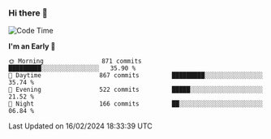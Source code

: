 ### Hi there 👋
<!--START_SECTION:waka-->
![Code Time](http://img.shields.io/badge/Code%20Time-433%20hrs%206%20mins-blue)

**I'm an Early 🐤** 

```text
🌞 Morning                871 commits         █████████░░░░░░░░░░░░░░░░   35.90 % 
🌆 Daytime                867 commits         █████████░░░░░░░░░░░░░░░░   35.74 % 
🌃 Evening                522 commits         █████░░░░░░░░░░░░░░░░░░░░   21.52 % 
🌙 Night                  166 commits         ██░░░░░░░░░░░░░░░░░░░░░░░   06.84 % 
```



 Last Updated on 16/02/2024 18:33:39 UTC
<!--END_SECTION:waka-->

<!--
**BrianCurliss/BrianCurliss** is a ✨ _special_ ✨ repository because its `README.md` (this file) appears on your GitHub profile.

Here are some ideas to get you started:

- 🔭 I’m currently working on ...
- 🌱 I’m currently learning ...
- 👯 I’m looking to collaborate on ...
- 🤔 I’m looking for help with ...
- 💬 Ask me about ...
- 📫 How to reach me: ...
- 😄 Pronouns: ...
- ⚡ Fun fact: ...
-->

